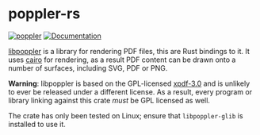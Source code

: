 # poppler-rs
[![poppler](https://img.shields.io/crates/v/poppler.svg)](https://crates.io/crates/poppler)
[![Documentation](https://img.shields.io/static/v1.svg?label=documentation&message=docs.rs&color=blue)](https://docs.rs/poppler/*/poppler/)

[libpoppler](https://poppler.freedesktop.org/) is a library for rendering PDF files, this are Rust bindings to it. It uses [cairo](https://crates.io/crates/cairo-rs) for rendering, as a result PDF content can be drawn onto a number of surfaces, including SVG, PDF or PNG.

**Warning**: libpoppler is based on the GPL-licensed [xpdf-3.0](http://www.foolabs.com/xpdf/) and is unlikely to ever be released under a different license. As a result, every program or library linking against this crate *must* be GPL licensed as well.

The crate has only been tested on Linux; ensure that `libpoppler-glib` is installed to use it.
